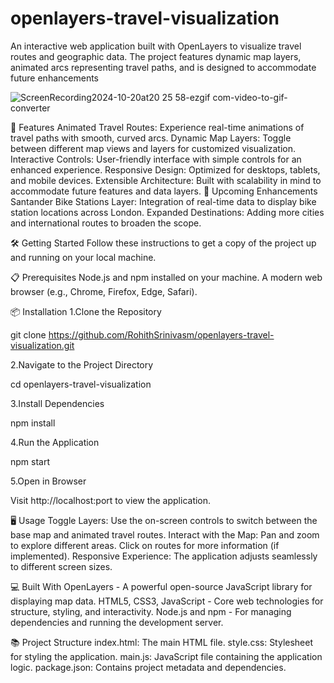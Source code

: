 # openlayers-travel-visualization
An interactive web application built with OpenLayers to visualize travel routes and geographic data. The project features dynamic map layers, animated arcs representing travel paths, and is designed to accommodate future enhancements

![ScreenRecording2024-10-20at20 25 58-ezgif com-video-to-gif-converter](https://github.com/user-attachments/assets/4590296c-786f-4878-b8d7-82f704e067a9)


🚀 Features
Animated Travel Routes: Experience real-time animations of travel paths with smooth, curved arcs.
Dynamic Map Layers: Toggle between different map views and layers for customized visualization.
Interactive Controls: User-friendly interface with simple controls for an enhanced experience.
Responsive Design: Optimized for desktops, tablets, and mobile devices.
Extensible Architecture: Built with scalability in mind to accommodate future features and data layers.
🔮 Upcoming Enhancements
Santander Bike Stations Layer: Integration of real-time data to display bike station locations across London.
Expanded Destinations: Adding more cities and international routes to broaden the scope.

🛠️ Getting Started
Follow these instructions to get a copy of the project up and running on your local machine.

📋 Prerequisites
Node.js and npm installed on your machine.
A modern web browser (e.g., Chrome, Firefox, Edge, Safari).

📦 Installation
1.Clone the Repository

git clone https://github.com/RohithSrinivasm/openlayers-travel-visualization.git

2.Navigate to the Project Directory

cd openlayers-travel-visualization

3.Install Dependencies

npm install

4.Run the Application

npm start

5.Open in Browser

Visit http://localhost:port to view the application.

🖥️ Usage
Toggle Layers: Use the on-screen controls to switch between the base map and animated travel routes.
Interact with the Map: Pan and zoom to explore different areas. Click on routes for more information (if implemented).
Responsive Experience: The application adjusts seamlessly to different screen sizes.

💻 Built With
OpenLayers - A powerful open-source JavaScript library for displaying map data.
HTML5, CSS3, JavaScript - Core web technologies for structure, styling, and interactivity.
Node.js and npm - For managing dependencies and running the development server.

📚 Project Structure
index.html: The main HTML file.
style.css: Stylesheet for styling the application.
main.js: JavaScript file containing the application logic.
package.json: Contains project metadata and dependencies.
